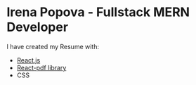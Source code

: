 # Irena Popova - Fullstack MERN Developer

I have created my Resume with:

- [React.js](https://github.com/facebook/create-react-app)
- [React-pdf library](https://react-pdf.org/)
- CSS

